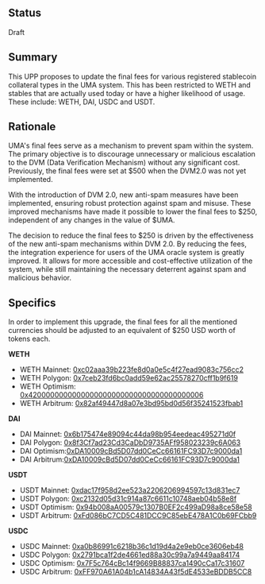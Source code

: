 ## Status

Draft

## Summary

This UPP proposes to update the final fees for various registered stablecoin collateral types in the UMA system. This has been restricted to WETH and stables that are actually used today or have a higher likelihood of usage. These include: WETH, DAI, USDC and USDT.

## Rationale

UMA's final fees serve as a mechanism to prevent spam within the system. The primary objective is to discourage unnecessary or malicious escalation to the DVM (Data Verification Mechanism) without any significant cost. Previously, the final fees were set at $500 when the DVM2.0 was not yet implemented.

With the introduction of DVM 2.0, new anti-spam measures have been implemented, ensuring robust protection against spam and misuse. These improved mechanisms have made it possible to lower the final fees to $250, independent of any changes in the value of $UMA.

The decision to reduce the final fees to $250 is driven by the effectiveness of the new anti-spam mechanisms within DVM 2.0. By reducing the fees, the integration experience for users of the UMA oracle system is greatly improved. It allows for more accessible and cost-effective utilization of the system, while still maintaining the necessary deterrent against spam and malicious behavior.

## Specifics

In order to implement this upgrade, the final fees for all the mentioned currencies should be adjusted to an equivalent of $250 USD worth of tokens each.

**WETH**
- WETH Mainnet: [0xc02aaa39b223fe8d0a0e5c4f27ead9083c756cc2](https://etherscan.io/token/0xc02aaa39b223fe8d0a0e5c4f27ead9083c756cc2)
- WETH Polygon: [0x7ceb23fd6bc0add59e62ac25578270cff1b9f619](https://etherscan.io/token/0x7ceb23fd6bc0add59e62ac25578270cff1b9f619)
- WETH Optimism: [0x4200000000000000000000000000000000000006](https://etherscan.io/token/0x4200000000000000000000000000000000000006)
- WETH Arbitrum: [0x82af49447d8a07e3bd95bd0d56f35241523fbab1](https://etherscan.io/token/0x82af49447d8a07e3bd95bd0d56f35241523fbab1)

**DAI**
- DAI Mainnet: [0x6b175474e89094c44da98b954eedeac495271d0f](https://etherscan.io/token/0x6b175474e89094c44da98b954eedeac495271d0f)
- DAI Polygon: [0x8f3Cf7ad23Cd3CaDbD9735AFf958023239c6A063](https://polygonscan.com/address/0x8f3cf7ad23cd3cadbd9735aff958023239c6a063)
- DAI Optimism:[0xDA10009cBd5D07dd0CeCc66161FC93D7c9000da1](https://optimistic.etherscan.io/address/0xda10009cbd5d07dd0cecc66161fc93d7c9000da1)
- DAI Arbitrum:[0xDA10009cBd5D07dd0CeCc66161FC93D7c9000da1](https://arbiscan.io/address/0xda10009cbd5d07dd0cecc66161fc93d7c9000da1)

**USDT**
- USDT Mainnet: [0xdac17f958d2ee523a2206206994597c13d831ec7](https://etherscan.io/token/0xdac17f958d2ee523a2206206994597c13d831ec7)
- USDT Polygon: [0xc2132d05d31c914a87c6611c10748aeb04b58e8f](https://polygonscan.com/address/0xc2132d05d31c914a87c6611c10748aeb04b58e8f)
- USDT Optimism: [0x94b008aA00579c1307B0EF2c499aD98a8ce58e58](https://optimistic.etherscan.io/address/0x94b008aa00579c1307b0ef2c499ad98a8ce58e58)
- USDT Arbitrum: [0xFd086bC7CD5C481DCC9C85ebE478A1C0b69FCbb9](https://arbiscan.io/address/0xfd086bc7cd5c481dcc9c85ebe478a1c0b69fcbb9)

**USDC**
- USDC Mainnet: [0xa0b86991c6218b36c1d19d4a2e9eb0ce3606eb48](https://etherscan.io/token/0xa0b86991c6218b36c1d19d4a2e9eb0ce3606eb48)
- USDC Polygon: [0x2791bca1f2de4661ed88a30c99a7a9449aa84174](https://polygonscan.com/address/0x2791bca1f2de4661ed88a30c99a7a9449aa84174)
- USDC Optimism: [0x7F5c764cBc14f9669B88837ca1490cCa17c31607](https://optimistic.etherscan.io/address/0x7f5c764cbc14f9669b88837ca1490cca17c31607)
- USDC Arbitrum: [0xFF970A61A04b1cA14834A43f5dE4533eBDDB5CC8](https://arbiscan.io/address/0xff970a61a04b1ca14834a43f5de4533ebddb5cc8)